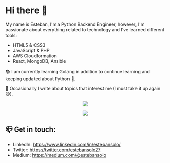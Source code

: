 # Hi there 👋

My name is Esteban, I'm a Python Backend Engineer, however, I'm passionate about everything related to technology and I've learned different tools:

- HTML5 & CSS3
- JavaScript & PHP
- AWS Cloudformation
- React, MongoDB, Ansible

:books:	I am currently learning Golang in addition to continue learning and keeping updated about Python :snake:.

:eyes: Occasionally I write about topics that interest me (I must take it up again :sweat_smile:).

<p align='center'>  
  <a href="https://github.com/anuraghazra/github-readme-stats">
    <img align="center" src="https://github-readme-stats.vercel.app/api/top-langs/?username=estebansolo&layout=compact&title_color=fff&icon_color=79ff97&text_color=9f9f9f&bg_color=151515" />
  </a>
</p>
<p align='center'>  
  <a href="https://github.com/estebansolo/Python30">
    <img align="center" src="https://github-readme-stats.vercel.app/api/pin/?username=estebansolo&repo=python30&title_color=fff&icon_color=79ff97&text_color=9f9f9f&bg_color=151515" />
  </a>
</p>

## :mailbox_closed: Get in touch:

* LinkedIn: https://www.linkedin.com/in/estebansolo/
* Twitter: https://twitter.com/estebansolo27
* Medium: https://medium.com/@estebansolo
